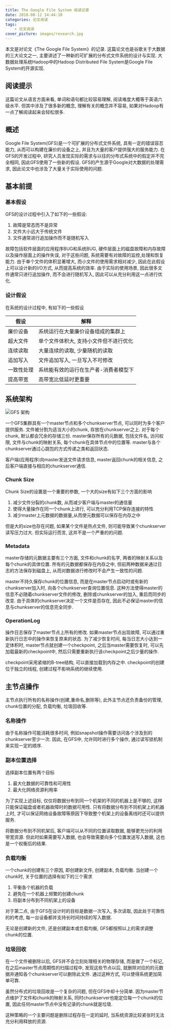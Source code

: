 ```yaml
---
title: The Google File System 阅读记录
date: 2018-08-12 14:44:10
categories: 论文阅读
tags:
    - 论文阅读
cover_picture: images/research.jpg
---
```

<!-- <script type="text/javascript" src="https://cdnjs.cloudflare.com/ajax/libs/mathjax/2.7.4/MathJax.js?config=default"></script> -->



本文是对论文《The Google File System》的记录. 这篇论文也是谷歌关于大数据的三大论文之一, 主要讲述了一种新的可扩展的分布式文件系统的设计与实现.  大数据处理系统Hadoop中的Hadoop Distributed File System是Google File System的开源实现. 


阅读提示
-------------

这篇论文从语言方面来看, 单词和语句都比较容易理解, 阅读难度大概等于英语六级水平. 但其中涉及了很多新的概念, 理解有关的概念并不容易, 如果对Hadoop有一点了解阅读起来会轻松很多. 


概述
-------------

Google File System(GFS)是一个可扩展的分布式文件系统, 具有一定的错误容忍能力, 从而可以构建在廉价的设备之上, 并且为大量的客户提供强大的服务能力. 在GFS的开发过程中, 研究人员发现实际的需求与以往的分布式系统中的假定并不完全相同, 因此GFS使用了一些新的假设. GFS的产生源于Google对大数据的处理需求, 因此论文中也涉及了大量关于实际使用的问题.



基本前提
-------------


### 基本假设

GFS的设计过程中引入了如下的一些假设:

1. 故障是常态而不是异常
2. 文件大小远大于传统文件
3. 文件通常进行追加操作而不是随机写入


故障包括软件层面的应用程序BUG和系统BUG, 硬件层面上的磁盘故障和内存故障以及操作层面上的操作失误, 对于这些问题, 系统需要有对故障的监控,处理和恢复能力. 由于单个文件的体积显著增大, 而小文件的使用需求相对减少, 因此在此假设上可以设计新的I/O方式, 从而提高系统的效率. 由于实际的使用场景, 因此很多文件通常只进行追加操作, 而不会进行随机写入, 因此可以从充分利用这一点进行优化.


### 设计假设

在系统的设计过程中, 有如下的一些假设

假设           | 解释
--------------|--------------------------------------------
廉价设备       | 系统运行在大量廉价设备组成的集群上
超大文件       | 单个文件体积大, 支持小文件但不进行优化
连续读取       | 大量连续的读取, 少量随机的读取
追加写入       | 文件追加写入, 一旦写入不可修改
一致性处理     | 系统能有效的运行在生产者-消费者模型下
提高带宽       | 高带宽比低延时更重要



系统架构
-----------------

![GFS 架构](/images/hadoop/GFS.JPG)


一个GFS集群具有一个master节点和多个chunkserver节点, 可以同时为多个客户提供服务. 文件被分割为适当大小的chunk, 存放在chunkserver之上. 对于每个chunk, 默认都会冗余的存储三份. master保存所有的元数据, 包括文件名, 访问权限, 文件与chunk的映射关系, 每个chunk在具体节点中的位置等. master与各个chunkserver通过心跳包的方式传递之类和返回状态.

客户端(应用程序)向master发送文件请求信息, master返回chunk的相关信息, 之后客户端直接与相应的chunkserver通信.

### Chunk Size

Chunk Size的设置是一个重要的参数, 一个大的size有如下三个方面的影响

1. 减少文件分裂的chunk数, 从而减少客户端与master的通信量
2. 使得大量操作在同一个chunk上进行, 可以充分利用TCP保存连接的特性
3. 减少master上元数据的数据量,从而使元数据可以保存在内存之中

但是大的size也存在问题, 如果某个文件是热点文件, 则可能导致某个chunkserver读写压力过大. 但实际运行而言, 这并不是一个严重的的问题.


### Metadata
master存储的元数据主要有三个方面, 文件和chunk的名字, 两者的映射关系以及每个chunk的具体位置. 所有的元数据都保存在内存之中, 但前两种数据来通过日志的方法保存到磁盘上, 从而对数据进行修改时不会产生一致性的问题. 

master不持久保存chunk的位置信息, 而是在master节点启动时或有新的chunkserver加入时, 向各个chunkserver查询位置信息. 这种方法使得master的信息不必随着chunkserver文件的修改, 删除或chunkserver的加入, 重启而同步的改变. 由于具体的chunkserver决定一个文件是否存在, 因此不必保证master的信息与chunkserver的信息完全同步.

### OperationLog 

操作日志保存了master节点上所有的修改. 如果master节点出现故障, 可以通过重新执行日志中的操作来恢复原来的状态. 为了减少恢复时间, 每当日志大小达到一定体积时, master节点就创建一个checkpoint, 之后当master需要恢复时, 可以先加载最新的checkpoint中, 然后只需要重新执行该checkpoint之后少量的操作.


checkpoint采用紧缩的B-tree结构, 可以直接加载到内存之中. checkpoint的创建位于独立的线程, 创建过程不影响系统的继续使用.


主节点操作
---------------------

主节点执行所有的名称操作(创建,重命名,删除等), 此外主节点还负责备份的管理, chunk位置的分配, 负载均衡, 垃圾回收等.


### 名称操作
由于名称操作可能消耗很多时间, 例如snapshot操作需要访问各个涉及到的chunkserver至少一次. 因此, 在GFS中, 允许同时进行多个操作, 通过读写锁机制来实现一定的顺序.

### 副本位置选择
选择副本位置有两个目标
1. 最大化数据的可靠性和可用性
2. 最大化网络资源利用率

为了实现上述目标, 仅仅将数据分布到同一个机架的不同的机器上是不够的, 这样只能保证磁盘或者机器故障时的数据可用性. 只有将数据分布到不同机架上的机器上时, 才可以保证网络设备故障等原因下导致整个机架上的设备离线时还可以提供服务. 

将数据分布到不同机架后, 客户端可以从不同的位置读取数据, 能够更充分的利用带宽资源. 但此时如果需要写入数据, 也会导致需要向多个位置发送写入数据, 这也是一个权衡后的结果.

### 负载均衡

一个chunk的创建有三个原因,  即创建新文件, 创建副本, 负载均衡. 当创建一个chunk时, 关于位置的选择有如下的三个需求
1. 平衡各个机器的负载
2. 避免在一个机器上频繁的创建chunk
3. 将副本分布到不同机架上的设备

对于第二点, 由于GFS在设计时的目标是数据一次写入, 多次读取, 因此处于可靠性的的考虑, 每一台设备都并支持长时间持续的写入数据. 

无论是创建新的文件, 还是创建副本或负载均衡, GFS都按照以上的需求调整chunk的位置.

### 垃圾回收
在一个文件被删除以后, GFS并不会立刻处理相关的物理存储, 而是做了一个标记, 在之后master节点周期性的扫描过程中, 发现这些节点以后, 就删除对应的的元数据并通知各个chunkserver可以删除此文件. 通过这种方式, 可以使得系统更加简单可靠.

虽然分布式的垃圾回收是一个复杂的问题, 但在GFS中却十分简单. 因为master节点维护了文件和chunk的映射关系, 同时chunkserver也能定位每一个chunk的位置, 因此任何master节点中没有记录的chunk就是垃圾. 

这种策略的一个主要问题是删除过程存在一定的延时, 当系统资源比较紧张时无法充分利用释放的资源. 